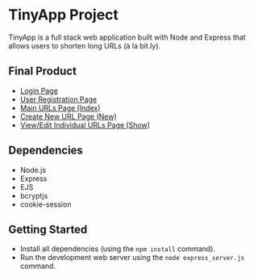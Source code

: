 # TinyApp Project

TinyApp is a full stack web application built with Node and Express that allows users to shorten long URLs (à la bit.ly).

## Final Product

* [Login Page](https://github.com/gary92gs/tinyapp/blob/master/docs/login-page.png)
* [User Registration Page](#)
* [Main URLs Page (Index)](#)
* [Create New URL Page (New)](#)
* [View/Edit Individual URLs Page (Show)](#)


## Dependencies

- Node.js
- Express
- EJS
- bcryptjs
- cookie-session

## Getting Started

- Install all dependencies (using the `npm install` command).
- Run the development web server using the `node express_server.js` command.